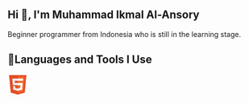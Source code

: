 ## Hi 👋, I'm Muhammad Ikmal Al-Ansory
Beginner programmer from Indonesia who is still in the learning stage.

## 🚀Languages and Tools I Use
<img src="/svg/html.png" width="40" height="40" alt="Html"/>